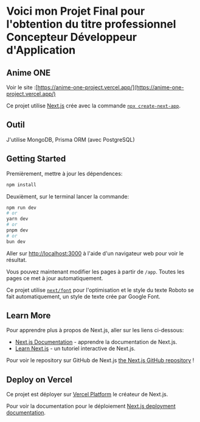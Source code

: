 # Voici mon Projet Final pour l'obtention du titre professionnel Concepteur Développeur d'Application

## Anime ONE 

Voir le site :[https://anime-one-project.vercel.app/](https://anime-one-project.vercel.app/)

Ce projet utilise [Next.js](https://nextjs.org/) crée avec la commande [`npx create-next-app`](https://github.com/vercel/next.js/tree/canary/packages/create-next-app).

## Outil

J'utilise MongoDB, Prisma ORM (avec PostgreSQL)

## Getting Started

Premièrement, mettre à jour les dépendences:

```bash
npm install
```

Deuxièment, sur le terminal lancer la commande:

```bash
npm run dev
# or
yarn dev
# or
pnpm dev
# or
bun dev
```

Aller sur [http://localhost:3000](http://localhost:3000) à l'aide d'un navigateur web pour voir le résultat.

Vous pouvez maintenant modifier les pages à partir de `/app`. Toutes les pages ce met à jour automatiquement.

Ce projet utilise [`next/font`](https://nextjs.org/docs/basic-features/font-optimization) pour l'optimisation et le style du texte Roboto se fait automatiquement, un style de texte crée par Google Font.

## Learn More

Pour apprendre plus à propos de Next.js, aller sur les liens ci-dessous:

- [Next.js Documentation](https://nextjs.org/docs) - apprendre la documentation de Next.js.
- [Learn Next.js](https://nextjs.org/learn) - un tutoriel interactive de Next.js.

Pour voir le repository sur GitHub de Next.js [the Next.js GitHub repository](https://github.com/vercel/next.js/) !

## Deploy on Vercel

Ce projet est déployer sur [Vercel Platform](https://vercel.com/new?utm_medium=default-template&filter=next.js&utm_source=create-next-app&utm_campaign=create-next-app-readme) le créateur de Next.js.

Pour voir la documentation pour le déploiement [Next.js deployment documentation](https://nextjs.org/docs/deployment).
